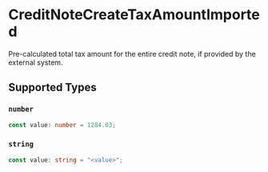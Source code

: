 # CreditNoteCreateTaxAmountImported

Pre-calculated total tax amount for the entire credit note, if provided by the external system.


## Supported Types

### `number`

```typescript
const value: number = 1284.03;
```

### `string`

```typescript
const value: string = "<value>";
```

